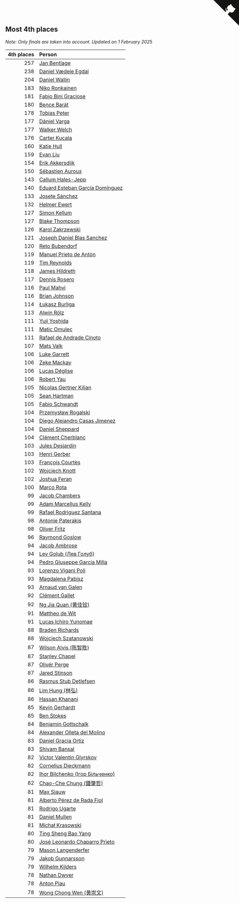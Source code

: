 ## Most 4th places

*Note: Only finals are taken into account.*
*Updated on  1 February 2025*

| 4th places | Person |
| ---: | :--- |
| 257 | [Jan Bentlage](https://www.worldcubeassociation.org/persons/2010BENT01) |
| 238 | [Daniel Vædele Egdal](https://www.worldcubeassociation.org/persons/2013EGDA01) |
| 204 | [Daniel Wallin](https://www.worldcubeassociation.org/persons/2013WALL03) |
| 183 | [Niko Ronkainen](https://www.worldcubeassociation.org/persons/2010RONK01) |
| 181 | [Fabio Bini Graciose](https://www.worldcubeassociation.org/persons/2010GRAC02) |
| 180 | [Bence Barát](https://www.worldcubeassociation.org/persons/2008BARA01) |
| 178 | [Tobias Peter](https://www.worldcubeassociation.org/persons/2014PETE03) |
| 177 | [Dániel Varga](https://www.worldcubeassociation.org/persons/2008VARG01) |
| 177 | [Walker Welch](https://www.worldcubeassociation.org/persons/2011WELC01) |
| 176 | [Carter Kucala](https://www.worldcubeassociation.org/persons/2015KUCA01) |
| 160 | [Katie Hull](https://www.worldcubeassociation.org/persons/2010HULL01) |
| 159 | [Evan Liu](https://www.worldcubeassociation.org/persons/2009LIUE01) |
| 154 | [Erik Akkersdijk](https://www.worldcubeassociation.org/persons/2005AKKE01) |
| 150 | [Sébastien Auroux](https://www.worldcubeassociation.org/persons/2008AURO01) |
| 143 | [Callum Hales-Jepp](https://www.worldcubeassociation.org/persons/2012HALE01) |
| 140 | [Eduard Esteban García Domínguez](https://www.worldcubeassociation.org/persons/2011EDUA01) |
| 133 | [Josete Sánchez](https://www.worldcubeassociation.org/persons/2015SANC18) |
| 132 | [Helmer Ewert](https://www.worldcubeassociation.org/persons/2015EWER01) |
| 127 | [Simon Kellum](https://www.worldcubeassociation.org/persons/2016KELL12) |
| 127 | [Blake Thompson](https://www.worldcubeassociation.org/persons/2010THOM03) |
| 126 | [Karol Zakrzewski](https://www.worldcubeassociation.org/persons/2014ZAKR01) |
| 121 | [Joseph Daniel Blas Sanchez](https://www.worldcubeassociation.org/persons/2016SANC08) |
| 120 | [Reto Bubendorf](https://www.worldcubeassociation.org/persons/2012BUBE01) |
| 119 | [Manuel Prieto de Antón](https://www.worldcubeassociation.org/persons/2015ANTO04) |
| 119 | [Tim Reynolds](https://www.worldcubeassociation.org/persons/2005REYN01) |
| 118 | [James Hildreth](https://www.worldcubeassociation.org/persons/2009HILD01) |
| 117 | [Dennis Rosero](https://www.worldcubeassociation.org/persons/2010ROSE03) |
| 116 | [Paul Mahvi](https://www.worldcubeassociation.org/persons/2012MAHV01) |
| 116 | [Brian Johnson](https://www.worldcubeassociation.org/persons/2013JOHN10) |
| 114 | [Łukasz Burliga](https://www.worldcubeassociation.org/persons/2013BURL01) |
| 113 | [Alwin Rölz](https://www.worldcubeassociation.org/persons/2016ROLZ01) |
| 111 | [Yuji Yoshida](https://www.worldcubeassociation.org/persons/2015YOSH01) |
| 111 | [Matic Omulec](https://www.worldcubeassociation.org/persons/2010OMUL02) |
| 111 | [Rafael de Andrade Cinoto](https://www.worldcubeassociation.org/persons/2007CINO01) |
| 107 | [Mats Valk](https://www.worldcubeassociation.org/persons/2007VALK01) |
| 106 | [Luke Garrett](https://www.worldcubeassociation.org/persons/2017GARR05) |
| 106 | [Zeke Mackay](https://www.worldcubeassociation.org/persons/2015MACK06) |
| 106 | [Lucas Déglise](https://www.worldcubeassociation.org/persons/2015DEGL01) |
| 106 | [Robert Yau](https://www.worldcubeassociation.org/persons/2009YAUR01) |
| 105 | [Nicolas Gertner Kilian](https://www.worldcubeassociation.org/persons/2013GERT01) |
| 105 | [Sean Hartman](https://www.worldcubeassociation.org/persons/2016HART02) |
| 105 | [Fabio Schwandt](https://www.worldcubeassociation.org/persons/2014SCHW02) |
| 104 | [Przemysław Rogalski](https://www.worldcubeassociation.org/persons/2013ROGA02) |
| 104 | [Diego Alejandro Casas Jimenez](https://www.worldcubeassociation.org/persons/2014JIME05) |
| 104 | [Daniel Sheppard](https://www.worldcubeassociation.org/persons/2009SHEP01) |
| 104 | [Clément Cherblanc](https://www.worldcubeassociation.org/persons/2014CHER05) |
| 103 | [Jules Desjardin](https://www.worldcubeassociation.org/persons/2010DESJ01) |
| 103 | [Henri Gerber](https://www.worldcubeassociation.org/persons/2014GERB01) |
| 103 | [François Courtès](https://www.worldcubeassociation.org/persons/2008COUR01) |
| 102 | [Wojciech Knott](https://www.worldcubeassociation.org/persons/2011KNOT01) |
| 102 | [Joshua Feran](https://www.worldcubeassociation.org/persons/2011FERA01) |
| 100 | [Marco Rota](https://www.worldcubeassociation.org/persons/2009ROTA01) |
| 99 | [Jacob Chambers](https://www.worldcubeassociation.org/persons/2017CHAM09) |
| 99 | [Adam Marcellus Kelly](https://www.worldcubeassociation.org/persons/2016KELL10) |
| 99 | [Rafael Rodriguez Santana](https://www.worldcubeassociation.org/persons/2012SANT12) |
| 98 | [Antonie Paterakis](https://www.worldcubeassociation.org/persons/2012PATE01) |
| 98 | [Oliver Fritz](https://www.worldcubeassociation.org/persons/2014FRIT02) |
| 96 | [Raymond Goslow](https://www.worldcubeassociation.org/persons/2014GOSL01) |
| 94 | [Jacob Ambrose](https://www.worldcubeassociation.org/persons/2010AMBR01) |
| 94 | [Lev Golub (Лев Голуб)](https://www.worldcubeassociation.org/persons/2014HOLU01) |
| 94 | [Pedro Giuseppe Garcia Milla](https://www.worldcubeassociation.org/persons/2016MILL07) |
| 93 | [Lorenzo Vigani Poli](https://www.worldcubeassociation.org/persons/2007POLI01) |
| 93 | [Magdalena Pabisz](https://www.worldcubeassociation.org/persons/2017PABI01) |
| 93 | [Arnaud van Galen](https://www.worldcubeassociation.org/persons/2006GALE01) |
| 92 | [Clément Gallet](https://www.worldcubeassociation.org/persons/2004GALL02) |
| 92 | [Ng Jia Quan (黄佳铨)](https://www.worldcubeassociation.org/persons/2015QUAN03) |
| 91 | [Mattheo de Wit](https://www.worldcubeassociation.org/persons/2015WITM01) |
| 91 | [Lucas Ichiro Yunomae](https://www.worldcubeassociation.org/persons/2014YUNO01) |
| 88 | [Braden Richards](https://www.worldcubeassociation.org/persons/2017RICH02) |
| 88 | [Wojciech Szatanowski](https://www.worldcubeassociation.org/persons/2011SZAT01) |
| 87 | [Wilson Alvis (陈智胜)](https://www.worldcubeassociation.org/persons/2011ALVI01) |
| 87 | [Stanley Chapel](https://www.worldcubeassociation.org/persons/2016CHAP04) |
| 87 | [Olivér Perge](https://www.worldcubeassociation.org/persons/2007PERG01) |
| 87 | [Jared Stinson](https://www.worldcubeassociation.org/persons/2014STIN01) |
| 86 | [Rasmus Stub Detlefsen](https://www.worldcubeassociation.org/persons/2014DETL01) |
| 86 | [Lim Hung (林弘)](https://www.worldcubeassociation.org/persons/2016HUNG08) |
| 86 | [Hassan Khanani](https://www.worldcubeassociation.org/persons/2018KHAN26) |
| 85 | [Kevin Gerhardt](https://www.worldcubeassociation.org/persons/2013GERH01) |
| 85 | [Ben Stokes](https://www.worldcubeassociation.org/persons/2018STOK01) |
| 84 | [Benjamin Gottschalk](https://www.worldcubeassociation.org/persons/2016GOTT01) |
| 84 | [Alexander Olleta del Molino](https://www.worldcubeassociation.org/persons/2008OLLE01) |
| 83 | [Daniel Gracia Ortiz](https://www.worldcubeassociation.org/persons/2009ORTI01) |
| 83 | [Shivam Bansal](https://www.worldcubeassociation.org/persons/2011BANS02) |
| 82 | [Victor Valentin Glyrskov](https://www.worldcubeassociation.org/persons/2014GLYR01) |
| 82 | [Cornelius Dieckmann](https://www.worldcubeassociation.org/persons/2009DIEC01) |
| 82 | [Ihor Bilchenko (Ігор Більченко)](https://www.worldcubeassociation.org/persons/2011BILC01) |
| 82 | [Chao-Che Chung (鍾肇哲)](https://www.worldcubeassociation.org/persons/2012CHON03) |
| 81 | [Max Siauw](https://www.worldcubeassociation.org/persons/2017SIAU02) |
| 81 | [Alberto Pérez de Rada Fiol](https://www.worldcubeassociation.org/persons/2011FIOL01) |
| 81 | [Rodrigo Ugarte](https://www.worldcubeassociation.org/persons/2015UGAR01) |
| 81 | [Daniel Mullen](https://www.worldcubeassociation.org/persons/2016MULL04) |
| 81 | [Michał Krasowski](https://www.worldcubeassociation.org/persons/2013KRAS02) |
| 80 | [Ting Sheng Bao Yang](https://www.worldcubeassociation.org/persons/2008BAOY01) |
| 80 | [José Leonardo Chaparro Prieto](https://www.worldcubeassociation.org/persons/2011CHAP01) |
| 79 | [Mason Langenderfer](https://www.worldcubeassociation.org/persons/2013LANG03) |
| 79 | [Jakob Gunnarsson](https://www.worldcubeassociation.org/persons/2015GUNN01) |
| 79 | [Wilhelm Kilders](https://www.worldcubeassociation.org/persons/2010KILD02) |
| 78 | [Nathan Dwyer](https://www.worldcubeassociation.org/persons/2011DWYE02) |
| 78 | [Anton Piau](https://www.worldcubeassociation.org/persons/2008PIAU01) |
| 78 | [Wong Chong Wen (黄崇文)](https://www.worldcubeassociation.org/persons/2014WENW01) |


<a href="https://github.com/jonatanklosko/wca_statistics" class="github-corner" aria-label="View source on Github"><svg width="80" height="80" viewBox="0 0 250 250" style="fill:#151513; color:#fff; position: absolute; top: 0; border: 0; right: 0;" aria-hidden="true"><path d="M0,0 L115,115 L130,115 L142,142 L250,250 L250,0 Z"></path><path d="M128.3,109.0 C113.8,99.7 119.0,89.6 119.0,89.6 C122.0,82.7 120.5,78.6 120.5,78.6 C119.2,72.0 123.4,76.3 123.4,76.3 C127.3,80.9 125.5,87.3 125.5,87.3 C122.9,97.6 130.6,101.9 134.4,103.2" fill="currentColor" style="transform-origin: 130px 106px;" class="octo-arm"></path><path d="M115.0,115.0 C114.9,115.1 118.7,116.5 119.8,115.4 L133.7,101.6 C136.9,99.2 139.9,98.4 142.2,98.6 C133.8,88.0 127.5,74.4 143.8,58.0 C148.5,53.4 154.0,51.2 159.7,51.0 C160.3,49.4 163.2,43.6 171.4,40.1 C171.4,40.1 176.1,42.5 178.8,56.2 C183.1,58.6 187.2,61.8 190.9,65.4 C194.5,69.0 197.7,73.2 200.1,77.6 C213.8,80.2 216.3,84.9 216.3,84.9 C212.7,93.1 206.9,96.0 205.4,96.6 C205.1,102.4 203.0,107.8 198.3,112.5 C181.9,128.9 168.3,122.5 157.7,114.1 C157.9,116.9 156.7,120.9 152.7,124.9 L141.0,136.5 C139.8,137.7 141.6,141.9 141.8,141.8 Z" fill="currentColor" class="octo-body"></path></svg></a><style>.github-corner:hover .octo-arm{animation:octocat-wave 560ms ease-in-out}@keyframes octocat-wave{0%,100%{transform:rotate(0)}20%,60%{transform:rotate(-25deg)}40%,80%{transform:rotate(10deg)}}@media (max-width:500px){.github-corner:hover .octo-arm{animation:none}.github-corner .octo-arm{animation:octocat-wave 560ms ease-in-out}}</style>
